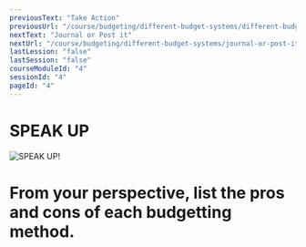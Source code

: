 ```yaml
---
previousText: "Take Action"
previousUrl: "/course/budgeting/different-budget-systems/different-budget-systems"
nextText: "Journal or Post it"
nextUrl: "/course/budgeting/different-budget-systems/journal-or-post-it"
lastLession: "false"
lastSession: "false"
courseModuleId: "4"
sessionId: "4"
pageId: "4"
---
```



# SPEAK UP

![SPEAK UP!](/assets/img/lets-talk-about-it.png)

# From your perspective, list the pros and cons of each budgetting method.
<sparkle-feed-post assignment-name="From your perspective, list the pros and cons of each budgetting method." ></sparkle-feed-post>

